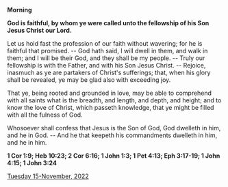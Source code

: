 **Morning**

**God is faithful, by whom ye were called unto the fellowship of his Son Jesus Christ our Lord.**
 
Let us hold fast the profession of our faith without wavering; for he is faithful that promised. -- God hath said, I will dwell in them, and walk in them; and I will be their God, and they shall be my people. -- Truly our fellowship is with the Father, and with his Son Jesus Christ. -- Rejoice, inasmuch as ye are partakers of Christ's sufferings; that, when his glory shall be revealed, ye may be glad also with exceeding joy.
 
That ye, being rooted and grounded in love, may be able to comprehend with all saints what is the breadth, and length, and depth, and height; and to know the love of Christ, which passeth knowledge, that ye might be filled with all the fulness of God.
 
Whosoever shall confess that Jesus is the Son of God, God dwelleth in him, and he in God. -- And he that keepeth his commandments dwelleth in him, and he in him.  

**1 Cor 1:9; Heb 10:23; 2 Cor 6:16; 1 John 1:3; 1 Pet 4:13; Eph 3:17-19; 1 John 4:15; 1 John 3:24**

[Tuesday 15-November, 2022](https://t.me/daily_light)
